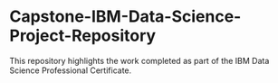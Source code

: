 # Capstone-IBM-Data-Science-Project-Repository
This repository highlights  the work completed as part of the IBM Data Science Professional Certificate.

